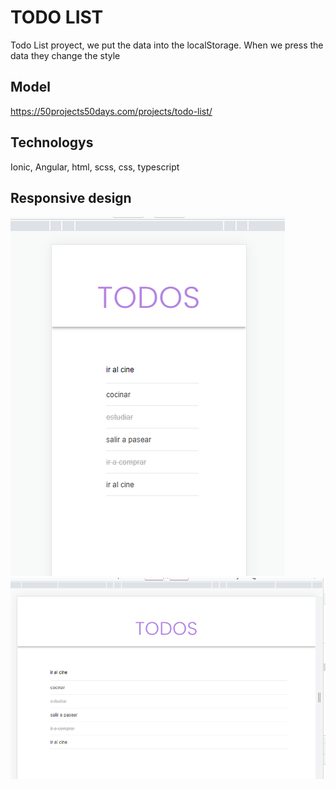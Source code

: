 # TODO LIST

Todo List proyect, we put the data into the localStorage. When we press the data they change the style

## Model
https://50projects50days.com/projects/todo-list/

## Technologys
Ionic, Angular, html, scss, css, typescript

## Responsive design
![Alt text](image.png)
![Alt text](image-1.png)
